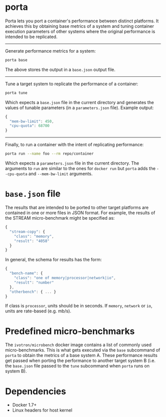 # porta

Porta lets you port a container's performance between distinct 
platforms. It achieves this by obtaining base metrics of a system and 
tuning container execution parameters of other systems where the 
original performance is intended to be replicated.

--------

Generate performance metrics for a system:

```bash
porta base
```

The above stores the output in a `base.json` output file.

--------

Tune a target system to replicate the performance of a container:

```bash
porta tune
```

Which expects a `base.json` file in the current directory and 
generates the values of tunable parameters (in a `parameters.json` 
file). Example output:

```javascript
{
  "mem-bw-limit": 450,
  "cpu-quota": 68700
}
```

--------

Finally, to run a container with the intent of replicating 
performance:

```bash
porta run --name foo --rm repo/container
```

Which expects a `parameters.json` file in the current directory. The 
arguments to `run` are similar to the ones for `docker run` but 
`porta` adds the `--cpu-quota` and `--mem-bw-limit` arguments.

# `base.json` file

The results that are intended to be ported to other target platforms 
are contained in one or more files in JSON format. For example, the 
results of the STREAM micro-benchmark might be specified as:

```javascript
{
  "stream-copy": {
    "class": "memory",
    "result": "4058"
  }
}
```

In general, the schema for results has the form:

```javascript
{
  "bench-name": {
    "class": "one of memory|processor|network|io",
    "result": "number"
  },
  "otherbench": { ... }
}
```

If class is `processor`, units should be in seconds. If `memory`, 
`network` or `io`, units are rate-based (e.g. mb/s).

# Predefined micro-benchmarks

The `ivotron/microbench` docker image contains a list of commonly used 
micro-benchmarks. This is what gets executed via the `base` subcommand 
of `porta` to obtain the metrics of a base system A. These performance 
results get passed when porting the performance to another target 
system B (i.e. the `base.json` file passed to the `tune` subcommand 
when `porta` runs on system B).

<!--
## Adding new benchmarks

Porta relies on docker, so adding a new benchmark means creating a 
docker image that executes one or more benchmarks and prints to 
`stdout` results in the JSON format shown above. Once an image that 
follows this convention is defined, one can copy the `microbench.yml` 
file and modify it accordingly. In order to have `porta` use this, use 
the `--file` flag of the `base` command.
-->

# Dependencies

  * Docker 1.7+
  * Linux headers for host kernel
